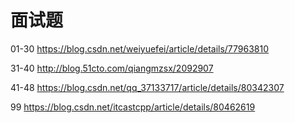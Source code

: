 # 面试题
01-30 https://blog.csdn.net/weiyuefei/article/details/77963810

31-40 http://blog.51cto.com/qiangmzsx/2092907

41-48 https://blog.csdn.net/qq_37133717/article/details/80342307

99    https://blog.csdn.net/itcastcpp/article/details/80462619
